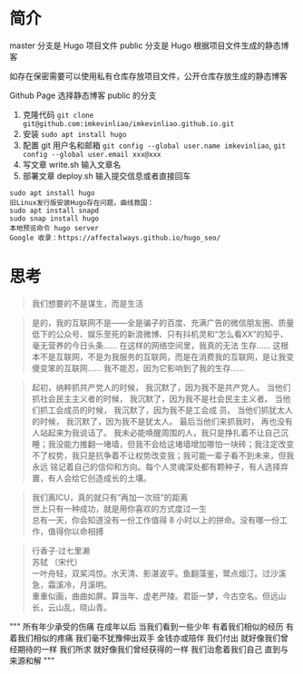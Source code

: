 # 简介
master 分支是 Hugo 项目文件
public 分支是 Hugo 根据项目文件生成的静态博客

如存在保密需要可以使用私有仓库存放项目文件，公开仓库存放生成的静态博客

Github Page 选择静态博客 public 的分支

1. 克隆代码 `git clone git@github.com:imkevinliao/imkevinliao.github.io.git`
2. 安装 `sudo apt install hugo`
3. 配置 git 用户名和邮箱 `git config --global user.name imkevinliao`, `git config --global user.email xxx@xxx`
4. 写文章 write.sh 输入文章名
5. 部署文章 deploy.sh 输入提交信息或者直接回车
```
sudo apt install hugo
旧Linux发行版安装Hugo存在问题，曲线救国：
sudo apt install snapd
sudo snap install hugo
本地预览命令 hugo server
Google 收录：https://affectalways.github.io/hugo_seo/  
```
# 思考
> 我们想要的不是谋生，而是生活

> 是的，我的互联网不是——全是骗子的百度、充满广告的微信朋友圈、质量低下的公众号、娱乐至死的新浪微博、只有抖机灵和“怎么看XX”的知乎、毫无营养的今日头条…… 在这样的网络空间里，我真的无法
> 生存…… 这根本不是互联网，不是为我服务的互联网，而是在消费我的互联网，是让我变傻变笨的互联网…… 我不能忍，因为它影响到了我的生存……

> 起初，纳粹抓共产党人的时候， 我沉默了，因为我不是共产党人。 当他们抓社会民主主义者的时候， 我沉默了，因为我不是社会民主主义者。 当他们抓工会成员的时候， 我沉默了，因为我不是工会成 
> 员。 当他们抓犹太人的时候， 我沉默了，因为我不是犹太人。 最后当他们来抓我时， 再也没有人站起来为我说话了。
> 我未必能唤醒周围的人，我只是挣扎着不让自己沉睡；我没能力推翻一堵墙，但我不会给这堵墙增加哪怕一块砖；我注定改变不了权势，我只是抗争着不让权势改变我；我可能一辈子看不到未来，但我永远
> 铭记着自己的信仰和方向。每个人灵魂深处都有颗种子，有人选择弃置，有人会给它创造成长的土壤。

> 我们离ICU，真的就只有“再加一次班”的距离   
> 世上只有一种成功，就是用你喜欢的方式度过一生   
> 总有一天，你会知道没有一份工作值得 8 小时以上的拼命。没有哪一份工作，值得你以命相搏     

> 行香子·过七里濑    
> 苏轼 〔宋代〕       
> 一叶舟轻，双桨鸿惊。水天清、影湛波平。鱼翻藻鉴，鹭点烟汀。过沙溪急，霜溪冷，月溪明。     
> 重重似画，曲曲如屏。算当年、虚老严陵。君臣一梦，今古空名。但远山长，云山乱，晓山青。

"""
所有年少承受的伤痛
在成年以后
当我们看到一些少年
有着我们相似的经历
有着我们相似的疼痛
我们毫不犹豫伸出双手
金钱亦或陪伴
我们付出
就好像我们曾经期待的一样
我们所求
就好像我们曾经获得的一样
我们治愈着我们自己
直到与来源和解
"""

